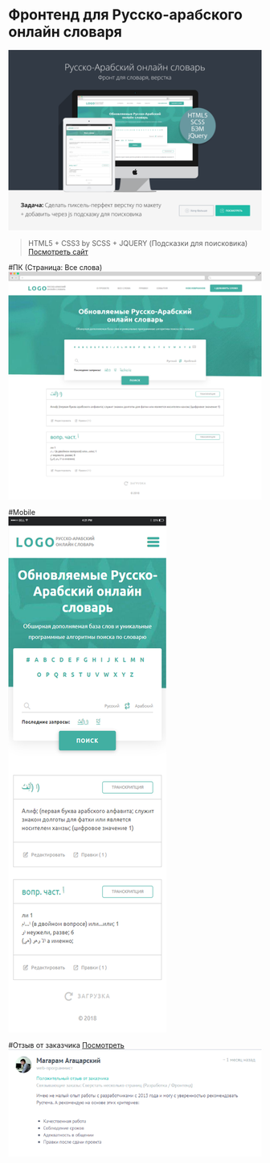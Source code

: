 # Фронтенд для Русско-арабского онлайн словаря

![alt text](https://github.com/mustazhap/dict/blob/master/site-templ.png)

> HTML5 + CSS3 by SCSS + JQUERY (Подсказки для поисковика)  
[Посмотреть сайт](https://mustazhap.h1n.ru/dict)

#ПК (Страница: Все слова)  
![alt text](https://github.com/mustazhap/dict/blob/master/site-desktop.png)

#Mobile  
![alt text](https://github.com/mustazhap/dict/blob/master/site-mob.png)

#Отзыв от заказчика [Посмотреть](https://freelansim.ru/freelancers/mustazhap/opinions)  
![alt text](https://github.com/mustazhap/dict/blob/master/dict-feedback.png)


